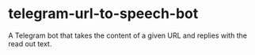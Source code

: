 # telegram-url-to-speech-bot
A Telegram bot that takes the content of a given URL and replies with the read out text.
